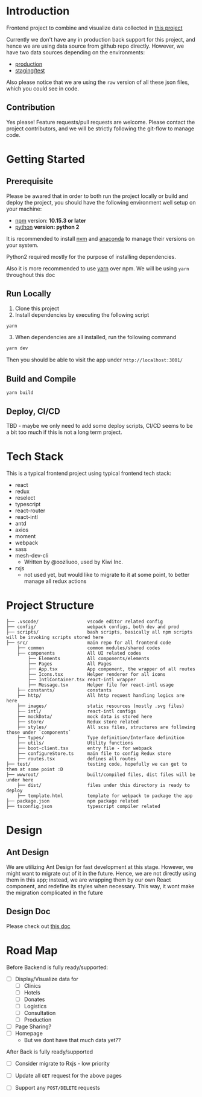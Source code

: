 # Introduction

Frontend project to combine and visualize data collected in [this project](https://github.com/wuhan2020/wuhan2020)

Currently we don't have any in production back support for this project, and hence we are using data source from github repo directly. However, we have two data sources depending on the environments:

- [production](https://github.com/wuhan2020/wuhan2020/tree/master/data/json)
- [staging/test](https://github.com/wuhan2020/wuhan2020-test/tree/master/data/json)

Also please notice that we are using the `raw` version of all these json files, which you could see in code.

## Contribution

Yes please! Feature requests/pull requests are welcome. Please contact the project contributors, and we will be strictly following the git-flow to manage code.

# Getting Started

## Prerequisite

Please be awared that in order to both run the project locally or build and deploy the project, you should have the following environment well setup on your machine:

- [npm](http://npmjs.com/) version: **10.15.3 or later**
- [python](https://www.python.org/) **version: python 2**

It is recommended to install [nvm](https://github.com/nvm-sh/nvm) and [anaconda](https://www.anaconda.com/) to manage their versions on your system.

Python2 required mostly for the purpose of installing dependencies.

Also it is more recommended to use [yarn](https://yarnpkg.com/) over npm. We will be using `yarn` throughout this doc

## Run Locally

1. Clone this project
2. Install dependencies by executing the following script

```bash
yarn
```

3. When dependencies are all installed, run the following command

```bash
yarn dev
```

Then you should be able to visit the app under `http://localhost:3001/`

## Build and Compile

```
yarn build
```

## Deploy, CI/CD

TBD - maybe we only need to add some deploy scripts, CI/CD seems to be a bit too much if this is not a long term project.

# Tech Stack

This is a typical frontend project using typical frontend tech stack:

- react
- redux
- reselect
- typescript
- react-router
- react-intl
- antd
- axios
- moment
- webpack
- sass
- mesh-dev-cli
  - Written by @oozliuoo, used by Kiwi Inc.
- rxjs
  - not used yet, but would like to migrate to it at some point, to better manage all redux actions

# Project Structure


```
├── .vscode/                  vscode editor related config
├── config/                   webpack configs, both dev and prod
├── scripts/                  bash scripts, basically all npm scripts will be invoking scripts stored here
├── src/                      main repo for all frontend code
    ├── common                common modules/shared codes
    ├── components            All UI related codes
        ├── Elements          All components/elements
        ├── Pages             All Pages
        ├── App.tsx           App component, the wrapper of all routes
        ├── Icons.tsx         Helper renderer for all icons
        ├── IntlContainer.tsx react-intl wrapper
        ├── Message.tsx       Helper file for react-intl usage
    ├── constants/            constants
    ├── http/                 All http request handling logics are here
    ├── images/               static resources (mostly .svg files)
    ├── intl/                 react-intl configs
    ├── mockData/             mock data is stored here
    ├── store/                Redux store related
    ├── styles/               All scss files, structures are following those under `components`
    ├── types/                Type definition/Interface definition
    ├── utils/                Utility functions
    ├── boot-client.tsx       entry file - for webpack
    ├── configureStore.ts     main file to config Redux store
    ├── routes.tsx            defines all routes
├── test/                     testing code, hopefully we can get to them at some point :D
├── wwwroot/                  built/compiled files, dist files will be under here
    ├── dist/                 files under this directory is ready to deploy
    ├── template.html         template for webpack to package the app
├── package.json              npm package related
├── tsconfig.json             typescript compiler related
```

# Design

## Ant Design

We are utilizing Ant Design for fast development at this stage. However, we might want to migrate out of it in the future. Hence, we are not directly using them in this app; instead, we are wrapping them by our own React component, and redefine its styles when necessary. This way, it wont make the migration complicated in the future

## Design Doc

Please check out [this doc](https://www.figma.com/file/6oLZ4Swo2He0w8DUNELsUV/wuhan?node-id=268%3A28)

# Road Map

Before Backend is fully ready/supported:

- [ ] Display/Visualize data for
  - [ ] Clinics
  - [ ] Hotels
  - [ ] Donates
  - [ ] Logistics
  - [ ] Consultation
  - [ ] Production
- [ ] Page Sharing?
- [ ] Homepage
  - But we dont have that much data yet??

After Back is fully ready/supported
- [ ] Consider migrate to Rxjs - low priority
- [ ] Update all `GET` request for the above pages
- [ ] Support any `POST/DELETE` requests


